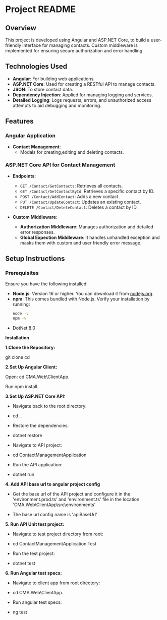 
# Project README

## Overview
This project is developed using Angular and ASP.NET Core, to build a user-friendly interface for managing contacts. Custom middleware is implemented for ensuring secure authorization and error handling

## Technologies Used
- **Angular**: For building web applications.
- **ASP.NET Core**: Used for creating a RESTful API to manage contacts.
- **JSON**: To store contact data.
- **Dependency Injection**: Applied for managing logging and services.
- **Detailed Logging**: Logs requests, errors, and unauthorized access attempts to aid debugging and monitoring.

## Features

### Angular Application
- **Contact Management**:
  - Modals for creating,editing and deleting contacts.

### ASP.NET Core API for Contact Management
- **Endpoints**:
  - `GET /Contact/GetContacts`: Retrieves all contacts.
  - `GET /Contact/GetContactById`: Retrieves a specific contact by ID.
  - `POST /Contact/AddContact`: Adds a new contact.
  - `PUT /Contact/UpdateContact`: Updates an existing contact.
  - `DELETE /Contact/DeleteContact`: Deletes a contact by ID.

- **Custom Middleware**:
  - **Authorization Middleware**: Manages authorization and detailed error responses.
  - **Global Expection Middleware**:  It handles unhandled exception and masks them with custom and user friendly error message.

## Setup Instructions

### Prerequisites

Ensure you have the following installed:

- **Node.js**: Version 16 or higher. You can download it from [nodejs.org](https://nodejs.org/).
- **npm**: This comes bundled with Node.js. Verify your installation by running:
  ```bash
  node -v
  npm -v
- DotNet 8.0

**Installation**

**1.Clone the Repository:**

git clone <repository-url>
cd <repository-folder>

**2.Set Up Angular Client:**

Open:
cd CMA.Web\ClientApp.

Run
npm install.

**3.Set Up ASP.NET Core API:**

- Navigate back to the root directory:

- cd ..

- Restore the dependencies:

- dotnet restore

- Navigate to API project:

- cd ContactManagementApplication

- Run the API application:

- dotnet run

**4. Add API base url to angular project config**

- Get the base url of the API project and configure it in the  'environment.prod.ts' and 'environment.ts' file in the location 'CMA.Web\ClientApp\src\environments'

- The base url config name is 'apiBaseUrl'

**5. Run API Unit test project:**

- Navigate to test project directory from root:

- cd ContactManagementApplication.Test

- Run the test project:

- dotnet test

**6. Run Angular test specs:**

- Navigate to client app from root directory:

- cd CMA.Web\ClientApp.

- Run angular test specs:

- ng test
